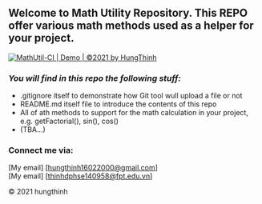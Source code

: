 ## Welcome to Math Utility Repository. This REPO offer various math methods used as a helper for your project.

[![MathUtil-CI | Demo | ©2021 by HungThinh](https://github.com/hungthinh1602/math-util/actions/workflows/mathutil-ci.yml/badge.svg)](https://github.com/hungthinh1602/math-util/actions/workflows/mathutil-ci.yml)

### _You will find in this repo the following stuff:_  

* .gitignore itself to demonstrate how Git tool wull upload a file or not
* README.md itself file to introduce the contents of this repo
* All of ath methods to support for the math calculation in your project, e.g. getFactorial(), sin(), cos()
* (TBA...)

### Connect me via:
[My email] [hungthinh16022000@gmail.com]  
[My email] [thinhdphse140958@fpt.edu.vn]


© 2021 hungthinh
